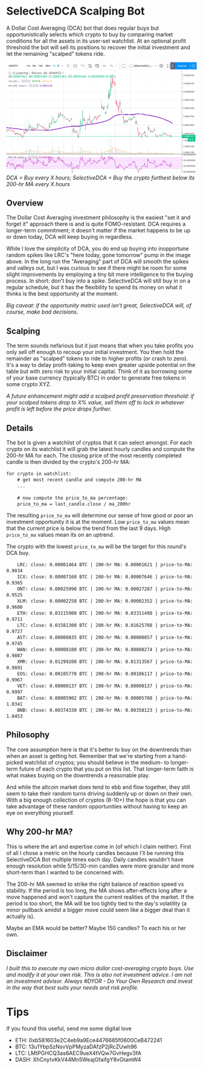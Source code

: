 # SelectiveDCA Scalping Bot
A Dollar Cost Averaging (DCA) bot that does regular buys but opportunistically selects _which_ crypto to buy by comparing market conditions for all the assets in its user-set watchlist. At an optional profit threshold the bot will sell its positions to recover the initial investment and let the remaining "scalped" tokens ride.

![LRC chart](imgs/lrc_chart.png)
_DCA = Buy every X hours; SelectiveDCA = Buy the crypto furthest below its 200-hr MA every X hours_


## Overview
The Dollar Cost Averaging investment philosophy is the easiest "set it and forget it" approach there is and is quite FOMO-resistant. DCA requires a longer-term commitment; it doesn't matter if the market happens to be up or down today, DCA will keep buying in regardless.

While I love the simplicity of DCA, you do end up buying into inopportune random spikes like LRC's "here today, gone tomorrow" pump in the image above. In the long run the "Averaging" part of DCA will smooth the spikes and valleys out, but I was curious to see if there might be room for some slight improvements by employing a tiny bit more intelligence to the buying process. In short: don't buy into a spike. SelectiveDCA will still buy in on a regular schedule, but it has the flexibility to spend its money on what it thinks is the best opportunity at the moment.

_Big caveat: if the opportunity metric used isn't great, SelectiveDCA will, of course, make bad decisions._

## Scalping
The term sounds nefarious but it just means that when you take profits you only sell off enough to recoup your initial investment. You then hold the remainder as "scalped" tokens to ride to higher profits (or crash to zero). It's a way to delay profit-taking to keep even greater upside potential on the table but with zero risk to your initial capital. Think of it as borrowing some of your base currency (typically BTC) in order to generate free tokens in some crypto XYZ.

_A future enhancement might add a scalped profit preservation threshold: if your scalped tokens drop to X% value, sell them off to lock in whatever profit is left before the price drops further._

## Details
The bot is given a watchlist of cryptos that it can select amongst. For each crypto on its watchlist it will grab the latest hourly candles and compute the 200-hr MA for each. The closing price of the most recently completed candle is then divided by the crypto's 200-hr MA:

```
for crypto in watchlist:
    # get most recent candle and compute 200-hr MA
    ...

    # now compute the price_to_ma percentage:
    price_to_ma = last_candle.close / ma_200hr
```

The resulting `price_to_ma` will determine our sense of how good or poor an investment opportunity it is at the moment. Low `price_to_ma` values mean that the current price is below the trend from the last 9 days. High `price_to_ma` values mean its on an uptrend. 

The crypto with the lowest `price_to_ma` will be the target for this round's DCA buy.

```
    LRC: close: 0.00001464 BTC | 200-hr MA: 0.00001621 | price-to-MA: 0.9034
    ICX: close: 0.00007160 BTC | 200-hr MA: 0.00007646 | price-to-MA: 0.9365
    ONT: close: 0.00025990 BTC | 200-hr MA: 0.00027287 | price-to-MA: 0.9525
    XLM: close: 0.00002258 BTC | 200-hr MA: 0.00002352 | price-to-MA: 0.9600
    ETH: close: 0.03215900 BTC | 200-hr MA: 0.03311498 | price-to-MA: 0.9711
    LTC: close: 0.01581300 BTC | 200-hr MA: 0.01625708 | price-to-MA: 0.9727
    AST: close: 0.00000835 BTC | 200-hr MA: 0.00000857 | price-to-MA: 0.9745
    WAN: close: 0.00008180 BTC | 200-hr MA: 0.00008274 | price-to-MA: 0.9887
    XMR: close: 0.01299200 BTC | 200-hr MA: 0.01313567 | price-to-MA: 0.9891
    EOS: close: 0.00105770 BTC | 200-hr MA: 0.00106117 | price-to-MA: 0.9967
    VET: close: 0.00000137 BTC | 200-hr MA: 0.00000137 | price-to-MA: 0.9997
    BAT: close: 0.00005902 BTC | 200-hr MA: 0.00005708 | price-to-MA: 1.0341
    BNB: close: 0.00374330 BTC | 200-hr MA: 0.00358123 | price-to-MA: 1.0453
```

## Philosophy
The core assumption here is that it's better to buy on the downtrends than when an asset is getting hot. Remember that we're starting from a hand-picked watchlist of cryptos; you should believe in the medium- to longer-term future of each crypto that you put on this list. That longer-term faith is what makes buying on the downtrends a reasonable play. 

And while the altcoin market does tend to ebb and flow together, they still seem to take their random turns driving suddenly up or down on their own. With a big enough collection of cryptos (8-10+) the hope is that you can take advantage of these random opportunities without having to keep an eye on everything yourself.

## Why 200-hr MA?
This is where the art and expertise come in (of which I claim neither). First of all I chose a metric on the hourly candles because I'll be running this SelectiveDCA Bot multiple times each day. Daily candles wouldn't have enough resolution while  5/15/30-min candles were more granular and more short-term than I wanted to be concerned with.

The 200-hr MA seemed to strike the right balance of reaction speed vs stability. If the period is too long, the MA shows after-effects long after a move happened and won't capture the current realities of the market. If the period is too short, the MA will be too tightly tied to the day's volatility (a minor pullback amidst a bigger move could seem like a bigger deal than it actually is).

Maybe an EMA would be better? Maybe 150 candles? To each his or her own.

## Disclaimer
_I built this to execute my own micro dollar cost-averaging crypto buys. Use and modify it at your own risk. This is also not investment advice. I am not an investment advisor. Always #DYOR - Do Your Own Research and invest in the way that best suits your needs and risk profile._


# Tips
If you found this useful, send me some digital love
- ETH: 0xb581603e2C4eb9a9Ece4476685f0600CeB472241
- BTC: 13u1YbpSzNsvVpPMyzaDAfzP2jRcZUwh96
- LTC: LMtPGHCQ3as6AEC9ueX4tVQw7GvHegv3fA
- DASH: XhCnytvKkV44Mn5WeajGfaifgY8vGtamW4
